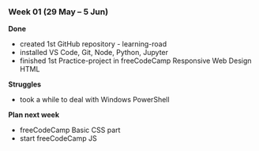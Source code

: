 ### Week 01 (29 May – 5 Jun)

**Done**
- created 1st GitHub repository - learning-road
- installed VS Code, Git, Node, Python, Jupyter
- finished 1st Practice-project in freeCodeCamp Responsive Web Design HTML

**Struggles**
- took a while to deal with Windows PowerShell

**Plan next week**
- freeCodeCamp Basic CSS part
- start freeCodeCamp JS
